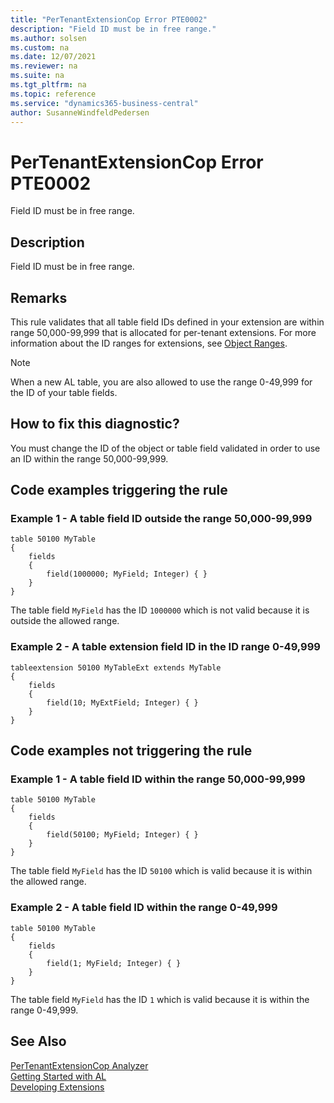```yaml
---
title: "PerTenantExtensionCop Error PTE0002"
description: "Field ID must be in free range."
ms.author: solsen
ms.custom: na
ms.date: 12/07/2021
ms.reviewer: na
ms.suite: na
ms.tgt_pltfrm: na
ms.topic: reference
ms.service: "dynamics365-business-central"
author: SusanneWindfeldPedersen
---
```

[//]: # (START>DO_NOT_EDIT)
[//]: # (IMPORTANT:Do not edit any of the content between here and the END>DO_NOT_EDIT.)
[//]: # (Any modifications should be made in the .xml files in the ModernDev repo.)
# PerTenantExtensionCop Error PTE0002
Field ID must be in free range.

## Description
Field ID must be in free range.

[//]: # (IMPORTANT: END>DO_NOT_EDIT)

## Remarks

This rule validates that all table field IDs defined in your extension are within range 50,000-99,999 that is allocated for per-tenant extensions. For more information about the ID ranges for extensions, see [Object Ranges](../devenv-object-ranges.md). 

> [!NOTE]
> When a new AL table, you are also allowed to use the range 0-49,999 for the ID of your table fields.

## How to fix this diagnostic?

You must change the ID of the object or table field validated in order to use an ID within the range 50,000-99,999.

## Code examples triggering the rule

### Example 1 - A table field ID outside the range 50,000-99,999

```AL
table 50100 MyTable
{
    fields
    {
        field(1000000; MyField; Integer) { }
    }
}
```

The table field `MyField` has the ID `1000000` which is not valid because it is outside the allowed range.

### Example 2 - A table extension field ID in the ID range 0-49,999

```AL
tableextension 50100 MyTableExt extends MyTable
{
    fields
    {
        field(10; MyExtField; Integer) { }
    }
}
```

## Code examples not triggering the rule

### Example 1 - A table field ID within the range 50,000-99,999

```AL
table 50100 MyTable
{
    fields
    {
        field(50100; MyField; Integer) { }
    }
}
```

The table field `MyField` has the ID `50100` which is valid because it is within the allowed range.

### Example 2 - A table field ID within the range 0-49,999

```AL
table 50100 MyTable
{
    fields
    {
        field(1; MyField; Integer) { }
    }
}
```

The table field `MyField` has the ID `1` which is valid because it is within the range 0-49,999.

## See Also  
[PerTenantExtensionCop Analyzer](pertenantextensioncop.md)  
[Getting Started with AL](../devenv-get-started.md)  
[Developing Extensions](../devenv-dev-overview.md)  